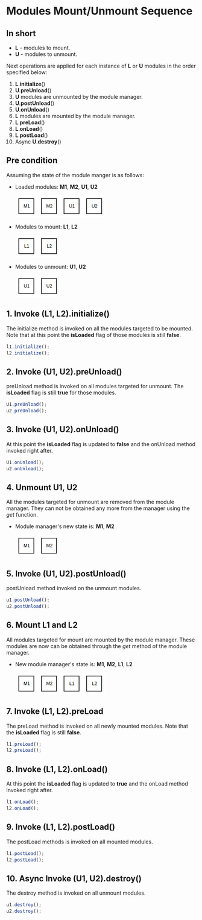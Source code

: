 # Modules Mount/Unmount Sequence

## In short 

* **L** - modules to mount.
* **U** - modules to unmount.

Next operations are applied for each instance of **L** or **U** modules in the order specified below:

1. **L**.**initialize**()
2. **U**.**preUnload**() 
3. **U** modules are unmounted by the module manager.
4. **U**.**postUnload**()
5. **U**.**onUnload**()
6. **L** modules are mounted by the module manager.
7. **L**.**preLoad**()
8. **L**.**onLoad**()
9. **L**.**postLoad**()
10. Async **U**.**destroy**()

## Pre condition

Assuming the state of the module manger is as follows:

* Loaded modules: **M1**, **M2**, **U1**, **U2**

	![](./InitialState.png)

* Modules to mount: **L1**, **L2**

	![](ToMount.png)

* Modules to unmount: **U1**, **U2**

 	![](ToUnmount.png)


## 1. Invoke (**L1**, **L2**).initialize()

The initialize method is invoked on all the modules targeted to be mounted. 
Note that at this point the **isLoaded** flag of those modules is still **false**. 

```js
l1.initialize();
l2.initialize();
```

## 2. Invoke (**U1**, **U2**).preUnload()

preUnload method is invoked on all modules targeted for unmount.
The **isLoaded** flag is still **true** for those modules.

```js
U1.preUnload();
u2.preUnload();
```

## 3. Invoke (**U1**, **U2**).onUnload()

At this point the **isLoaded** flag is updated to **false** and the onUnload method 
invoked right after.

```js
U1.onUnload();
u2.onUnload();
```

## 4. Unmount **U1**, **U2**

All the modules targeted for unmount are removed from the module manager. They can not be obtained any more 
from the manager using the *get* function.

* Module manager's new state is: **M1**, **M2**

	![](MiddleState.png)

## 5. Invoke (**U1**, **U2**).postUnload()

postUnload method invoked on the unmount modules.

```js
u1.postUnload();
u2.postUnload();
```

## 6. Mount **L1** and **L2**

All modules targeted for mount are mounted by the module manager. These modules are now can be obtained 
through the *get* method of the module manager.
 
* New module manager's state is: **M1**, **M2**, **L1**, **L2**

	![](FinalState.png)

## 7. Invoke (**L1**, **L2**).preLoad

The preLoad method is invoked on all newly mounted modules. Note that the 
**isLoaded** flag is still **false**.

```js
l1.preLoad();
l2.preLoad();
```

## 8. Invoke (**L1**, **L2**).onLoad()

At this point the **isLoaded** flag is updated to **true** and the onLoad method 
invoked right after.

```js
l1.onLoad();
l2.onLoad();
```

## 9. Invoke (**L1**, **L2**).postLoad()

The postLoad methods is invoked on all mounted modules.

```js
l1.postLoad();
l2.postLoad();
```

## 10. Async Invoke  (**U1**, **U2**).destroy()

The destroy method is invoked on all unmount modules.

```js
u1.destroy();
u2.destroy();
```